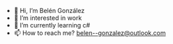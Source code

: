- 👋 Hi, I’m Belén González
- 👀 I’m interested in work
- 🌱 I’m currently learning c#
- 📫 How to reach me? belen--gonzalez@outlook.com

<!---
bgo123/bgo123 is a ✨ special ✨ repository because its `README.md` (this file) appears on your GitHub profile.
You can click the Preview link to take a look at your changes.
--->
